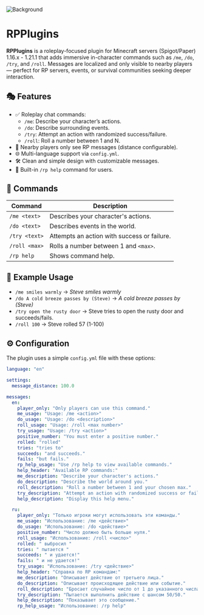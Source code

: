 ![Background](https://cdn.modrinth.com/data/cached_images/8b3c6021b616d2a90fe3691f2833b436065010a7.png)

# RPPlugins

**RPPlugins** is a roleplay-focused plugin for Minecraft servers (Spigot/Paper) 1.16.x - 1.21.1 that adds immersive in-character commands such as `/me`, `/do`, `/try`, and `/roll`. Messages are localized and only visible to nearby players — perfect for RP servers, events, or survival communities seeking deeper interaction.

## 🎭 Features

- ✅ Roleplay chat commands:
  - `/me`: Describe your character’s actions.
  - `/do`: Describe surrounding events.
  - `/try`: Attempt an action with randomized success/failure.
  - `/roll`: Roll a number between 1 and N.
- 🧠 Nearby players only see RP messages (distance configurable).
- 🌐 Multi-language support via `config.yml`.
- 🛠️ Clean and simple design with customizable messages.
- 📜 Built-in `/rp help` command for users.

## 💬 Commands

| Command        | Description                                |
|----------------|--------------------------------------------|
| `/me <text>`   | Describes your character's actions.        |
| `/do <text>`   | Describes events in the world.             |
| `/try <text>`  | Attempts an action with success or failure.|
| `/roll <max>`  | Rolls a number between 1 and `<max>`.      |
| `/rp help`     | Shows command help.                        |

## 🔁 Example Usage

- `/me smiles warmly` → *Steve smiles warmly*
- `/do A cold breeze passes by (Steve)` → *A cold breeze passes by (Steve)*
- `/try open the rusty door` → Steve tries to open the rusty door and succeeds/fails.
- `/roll 100` → Steve rolled 57 (1-100)

## ⚙️ Configuration

The plugin uses a simple `config.yml` file with these options:

```yaml
language: "en"

settings:
  message_distance: 100.0

messages:
  en:
    player_only: "Only players can use this command."
    me_usage: "Usage: /me <action>"
    do_usage: "Usage: /do <description>"
    roll_usage: "Usage: /roll <max number>"
    try_usage: "Usage: /try <action>"
    positive_number: "You must enter a positive number."
    rolled: "rolled"
    tries: "tries to"
    succeeds: "and succeeds."
    fails: "but fails."
    rp_help_usage: "Use /rp help to view available commands."
    help_header: "Available RP commands:"
    me_description: "Describe your character's actions."
    do_description: "Describe the world around you."
    roll_description: "Roll a number between 1 and your chosen max."
    try_description: "Attempt an action with randomized success or failure."
    help_description: "Display this help menu."

  ru:
    player_only: "Только игроки могут использовать эти команды."
    me_usage: "Использование: /me <действие>"
    do_usage: "Использование: /do <действие>"
    positive_number: "Число должно быть больше нуля."
    roll_usage: "Использование: /roll <число>"
    rolled: " выбросил "
    tries: " пытается "
    succeeds: " и удается!"
    fails: " и не удается!"
    try_usage: "Использование: /try <действие>"
    help_header: "Справка по RP командам:"
    me_description: "Описывает действие от третьего лица."
    do_description: "Описывает происходящее действие или событие."
    roll_description: "Бросает случайное число от 1 до указанного числа."
    try_description: "Пытается выполнить действие с шансом 50/50."
    help_description: "Показывает это сообщение."
    rp_help_usage: "Использование: /rp help"
